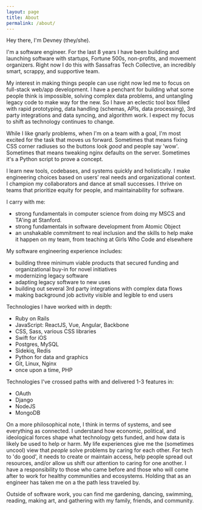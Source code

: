```yaml
---
layout: page
title: About
permalink: /about/
---
```


Hey there, I'm Devney (they/she).

I'm a software engineer. For the last 8 years I have been building and launching software with startups, Fortune 500s, non-profits, and movement organizers. Right now I do this with Sassafras Tech Collective, an incredibly smart, scrappy, and supportive team.

My interest in making things people can use right now led me to focus on full-stack web/app development. I have a penchant for building what some people think is impossible, solving complex data problems, and untangling legacy code to make way for the new. So I have an eclectic tool box filled with rapid prototyping, data handling (schemas, APIs, data processing), 3rd party integrations and data syncing, and algorithm work. I expect my focus to shift as technology continues to change.

While I like gnarly problems, when I'm on a team with a goal, I'm most excited for the task that moves us forward. Sometimes that means fixing CSS corner radiuses so the buttons look _good_ and people say 'wow'. Sometimes that means tweaking nginx defaults on the server. Sometimes it's a Python script to prove a concept.

I learn new tools, codebases, and systems quickly and holistically. I make engineering choices based on users’ real needs and organizational context. I champion my collaborators and dance at small successes. I thrive on teams that prioritize equity for people, and maintainability for software.

I carry with me:
 - strong fundamentals in computer science from doing my MSCS and TA'ing at Stanford.
 - strong fundamentals in software development from Atomic Object
-  an unshakable commitment to real inclusion and the skills to help make it happen on my team, from teaching at Girls Who Code and elsewhere

My software engineering experience includes:
- building three minimum viable products that secured funding and organizational buy-in for novel initiatives
- modernizing legacy software
- adapting legacy software to new uses
- building out several 3rd party integrations with complex data flows
- making background job activity visible and legible to end users

Technologies I have worked with in depth:
- Ruby on Rails
- JavaScript: ReactJS, Vue, Angular, Backbone
- CSS, Sass, various CSS libraries
- Swift for iOS
- Postgres, MySQL
- Sidekiq, Redis
- Python for data and graphics
- Git, Linux, Nginx
- once upon a time, PHP

Technologies I've crossed paths with and delivered 1-3 features in:
- OAuth
- Django
- NodeJS
- MongoDB

On a more philosophical note, I think in terms of systems, and see everything as connected. I understand how economic, political, and ideological forces shape what technology gets funded, and how data is likely be used to help or harm. My life experiences give me the (sometimes uncool) view that _people_ solve problems by caring for each other. For tech to 'do good', it needs to create or maintain access, help people spread out resources, and/or allow us shift our attention to caring for one another. I have a responsibility to those who came before and those who will come after to work for healthy communities and ecosystems. Holding that as an engineer has taken me on a the path less traveled by.

Outside of software work, you can find me gardening, dancing, swimming, reading, making art, and gathering with my family, friends, and community.
